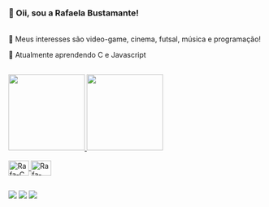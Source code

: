 ### 👋 Oii, sou a Rafaela Bustamante!

<div>
<p><br>
  🎲 Meus interesses são video-game, cinema, futsal, música e programação!<br>
  
  🌱 Atualmente aprendendo C e Javascript</p>
  
##

<div align="left">
  <a href="https://github.com/rafaelabdm">
  <img height="150em" src="https://github-readme-stats.vercel.app/api?username=rafaelabdm&show_icons=true&theme=nord&include_all_commits=true&count_private=true"/>
  <img height="150em" src="https://github-readme-stats.vercel.app/api/top-langs/?username=rafaelabdm&layout=compact&langs_count=7&theme=nord"/>
</div>
<div style="display: inline_block"><br>
  <img align="center" alt="Rafa-C" height="30" width="40" src="https://cdn.jsdelivr.net/gh/devicons/devicon/icons/c/c-original.svg">
  <img align="center" alt="Rafa-C++" height="30" width="40" src="https://cdn.jsdelivr.net/gh/devicons/devicon/icons/cplusplus/cplusplus-original.svg">
</div>
  
##
 
<div> 
  <a href="https://instagram.com/rafaelabdm" target="_blank"><img src="https://img.shields.io/badge/-Instagram-%23E4405F?style=for-the-badge&logo=instagram&logoColor=white" target="_blank"></a>
  <a href = "mailto:rafaelabdm@gmail.com"><img src="https://img.shields.io/badge/-Gmail-%23333?style=for-the-badge&logo=gmail&logoColor=white" target="_blank"></a>
  <a href="https://www.linkedin.com/in/rafaela-bustamante-de-miranda-0b84081bb/" target="_blank"><img src="https://img.shields.io/badge/-LinkedIn-%230077B5?style=for-the-badge&logo=linkedin&logoColor=white" target="_blank"></a> 

